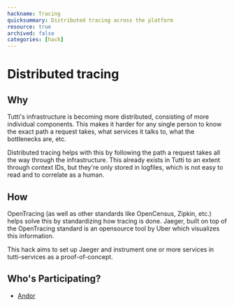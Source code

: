 ```yaml
---
hackname: Tracing
quicksummary: Distributed tracing across the platform
resource: true
archived: false
categories: [hack]
---
```


# Distributed tracing

## Why
Tutti's infrastructure is becoming more distributed, consisting of more individual components. This
makes it harder for any single person to know the exact path a request takes, what services it talks
to, what the bottlenecks are, etc.

Distributed tracing helps with this by following the path a request takes all the way through the
infrastructure. This already exists in Tutti to an extent through context IDs, but they're only
stored in logfiles, which is not easy to read and to correlate as a human.

## How
OpenTracing (as well as other standards like OpenCensus, Zipkin, etc.) helps solve this by
standardizing how tracing is done. Jaeger, built on top of the OpenTracing standard is an opensource
tool by Uber which visualizes this information.

This hack aims to set up Jaeger and instrument one or more services in tutti-services as a
proof-of-concept.

## Who's Participating?

- [Andor](/hackdays/whoami/andor)

